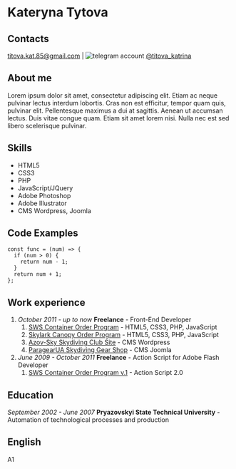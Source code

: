 # Kateryna Tytova

## Contacts
[titova.kat.85@gmail.com](titova.kat.85@gmail.com) | ![telegram account](https://icons.iconarchive.com/icons/froyoshark/enkel/24/Telegram-icon.png) [@titova_katrina](https://telegram.me/titova_katrina)

## About me
Lorem ipsum dolor sit amet, consectetur adipiscing elit. Etiam ac neque pulvinar lectus interdum lobortis. Cras non est efficitur, tempor quam quis, pulvinar elit. Pellentesque maximus a dui at sagittis. Aenean ut accumsan lectus. Duis vitae congue quam. Etiam sit amet lorem nisi. Nulla nec est sed libero scelerisque pulvinar.

## Skills
* HTML5
* CSS3
* PHP
* JavaScript/JQuery
* Adobe Photoshop
* Adobe Illustrator
* CMS Wordpress, Joomla


## Code Examples
```
const func = (num) => {  
  if (num > 0) {  
    return num - 1;  
  }
  return num + 1;  
};  
```

## Work experience
1. *October 2011 - up to now* **Freelance** - Front-End Developer
    1. [SWS Container Order Program](https://fire2.sws.aero/) - HTML5, CSS3, PHP, JavaScript
    1. [Skylark Canopy Order Program](https://skylarkparachutes.com/canopy_order_prog/colorchute.php) - HTML5, CSS3, PHP, JavaScript
    1. [Azov-Sky Skydiving Club Site](http://azov-sky.com.ua/) - CMS Wordpress
    1. [ParagearUA Skydiving Gear Shop](http://paragear.com.ua/) - CMS Joomla
1. *June 2009 - October 2011* **Freelance** - Action Script for Adobe Flash Developer
	1. [SWS Container Order Program v.1](https://sws.aero/ru/order/online_order/) - Action Script 2.0

## Education
*September 2002 - June 2007* **Pryazovskyi State Technical University** - Automation of technological processes and production

## English
A1